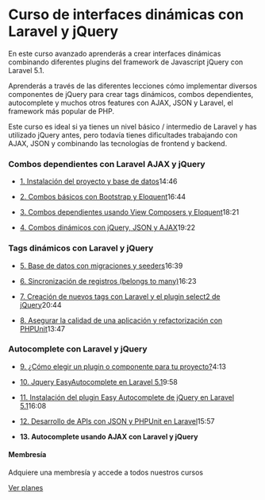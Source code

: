 # Curso de interfaces dinámicas con Laravel y jQuery

En este curso avanzado aprenderás a crear interfaces dinámicas combinando diferentes plugins del framework de Javascript jQuery con Laravel 5.1.

Aprenderás a través de las diferentes lecciones cómo implementar diversos componentes de jQuery para crear tags dinámicos, combos dependientes, autocomplete y muchos otros features con AJAX, JSON y Laravel, el framework más popular de PHP.

Este curso es ideal si ya tienes un nivel básico / intermedio de Laravel y has utilizado jQuery antes, pero todavía tienes dificultades trabajando con AJAX, JSON y combinando las tecnologías de frontend y backend.

### Combos dependientes con Laravel AJAX y jQuery    

*   [1\. Instalación del proyecto y base de datos](https://styde.net/combos-dinamicos-dependientes-con-laravel-y-jquery-parte-1/)14:46

*   [2\. Combos básicos con Bootstrap y Eloquent](https://styde.net/combos-dinamicos-dependientes-con-laravel-y-jquery-parte-2/)16:44

*   [3\. Combos dependientes usando View Composers y Eloquent](https://styde.net/combos-dinamicos-dependientes-con-laravel-y-jquery-parte-3/)18:21

*   [4\. Combos dinámicos con jQuery, JSON y AJAX](https://styde.net/combos-dinamicos-dependientes-con-laravel-y-jquery-parte-4/)19:22

### Tags dinámicos con Laravel y jQuery    

*   [5\. Base de datos con migraciones y seeders](https://styde.net/crea-y-agrega-etiquetas-tags-a-un-modulo-con-laravel-y-jquery/)16:39

*   [6\. Sincronización de registros (belongs to many)](https://styde.net/crea-y-agrega-etiquetas-tags-a-un-modulo-con-laravel-y-jquery-parte-2/)16:23

*   [7\. Creación de nuevos tags con Laravel y el plugin select2 de jQuery](https://styde.net/crea-y-agrega-etiquetas-tags-a-un-modulo-con-laravel-y-jquery-parte-3/)20:44

*   [8\. Asegurar la calidad de una aplicación y refactorización con PHPUnit](https://styde.net/asegurar-la-calidad-de-una-aplicacion-y-refactorizacion-con-phpunit/)13:47

###   Autocomplete con Laravel y jQuery 

*   [9\. ¿Cómo elegir un plugin o componente para tu proyecto?](https://styde.net/como-elegir-un-plugin-o-componente-para-tu-proyecto/)4:13

*   [10\. Jquery EasyAutocomplete en Laravel 5.1](https://styde.net/jquery-easyautocomplete-en-laravel-5-1/)9:58

*   [11\. Instalación del plugin Easy Autocomplete de jQuery en Laravel 5.1](https://styde.net/instalacion-de-jquery-easyautocomplete-en-laravel-5-1/)16:08

*   [12\. Desarrollo de APIs con JSON y PHPUnit en Laravel](https://styde.net/desarrollo-de-apis-con-json-y-phpunit-en-laravel/)15:57

*   **13\. Autocomplete usando AJAX con Laravel y jQuery**

<div class="c2a-main">

#### Membresía

Adquiere una membresía y accede a todos nuestros cursos

[ Ver planes ](https://styde.net/planes)
